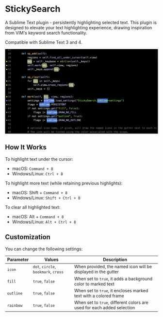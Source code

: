 # StickySearch

A Sublime Text plugin - persistently highlighting selected text. This plugin is designed
to elevate your text highlighting experience, drawing inspiration from VIM's keyword search functionality.

Compatible with Sublime Text 3 and 4.

![](example.png)

## How It Works

To highlight text under the cursor:

- macOS: `Command + 8`
- Windows/Linux: `Ctrl + 8`

To highlight more text (while retaining previous highlights):

- macOS: Shift + `Command + 8`
- Windows/Linux: `Shift + Ctrl + 8`

To clear all highlighted text:

- macOS: Alt + `Command + 8`
- Windows/Linux: `Alt + Ctrl + 8`

## Customization

You can change the following settings:

| Parameter | Values                              | Description                                         |
|-----------|-------------------------------------|-----------------------------------------------------|
| `icon`    | `dot`, `circle`, `bookmark`, `cross`| When provided, the named icon will be displayed in the gutter |
| `fill`    | `true`, `false`                     | When set to `true`, it adds a background color to marked text |
| `outline` | `true`, `false`                     | When set to `true`, it encloses marked text with a colored frame |
| `rainbow` | `true`, `false`                     | When set to `true`, different colors are used for each added selection |
